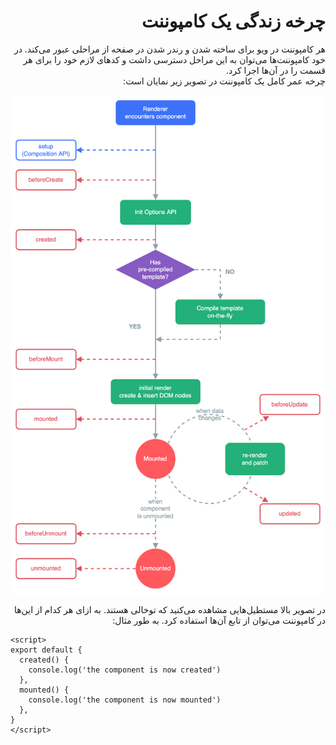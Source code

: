 <div dir="rtl">
<h1>
چرخه زندگی یک کامپوننت
</h1>

هر کامپوننت در ویو برای ساخته شدن و رندر شدن در صفحه از مراحلی عبور می‌کند.
در خود کامپوننت‌ها می‌توان به این مراحل دسترسی داشت و کد‌های لازم خود را برای هر قسمت را در آن‌ها اجرا کرد.
<br>
چرخه عمر کامل یک کامپوننت در تصویر زیر نمایان است:



![alt text](images/lifecycle.png)

در تصویر بالا مستطیل‌هایی مشاهده می‌کنید که توخالی هستند.
به ازای هر کدام از این‌ها در کامپوننت می‌توان از تابع آن‌ها استفاده کرد.
به طور مثال:

<div dir="ltr">

```vue
<script>
export default {
  created() {
    console.log('the component is now created')
  },
  mounted() {
    console.log('the component is now mounted')
  },
}
</script>
```

</div>

</div>


